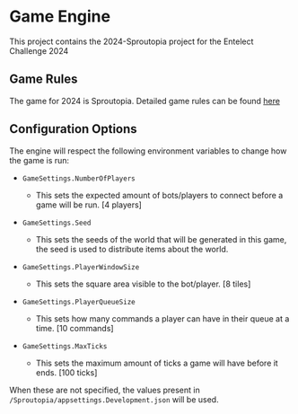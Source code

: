 # Game Engine

This project contains the 2024-Sproutopia project for the Entelect Challenge 2024

## Game Rules

The game for 2024 is Sproutopia. Detailed game rules can be found [here](GAMERULES.md)

## Configuration Options

The engine will respect the following environment variables to change how the game is run:

- `GameSettings.NumberOfPlayers`
    - This sets the expected amount of bots/players to connect before a game will be run. [4 players]
 
- `GameSettings.Seed`
    - This sets the seeds of the world that will be generated in this game, the seed is used to distribute items about the world. 

- `GameSettings.PlayerWindowSize`
    - This sets the square area visible to the bot/player. [8 tiles]

- `GameSettings.PlayerQueueSize`
    - This sets how many commands a player can have in their queue at a time. [10 commands]

- `GameSettings.MaxTicks`
    - This sets the maximum amount of ticks a game will have before it ends. [100 ticks]

When these are not specified, the values present in `/Sproutopia/appsettings.Development.json` will be used.


